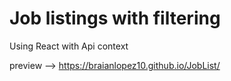 # Job listings with filtering 

Using React with Api context

preview --> https://braianlopez10.github.io/JobList/

